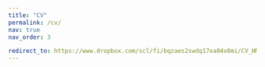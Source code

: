 ```yaml
---
title: "CV"
permalink: /cv/
nav: true
nav_order: 3

redirect_to: https://www.dropbox.com/scl/fi/bqzaes2swdq17xa04v0mi/CV_HM_082025.pdf?rlkey=1xlrc2jt802ytnqumq6unsq37&raw=1
---
```

